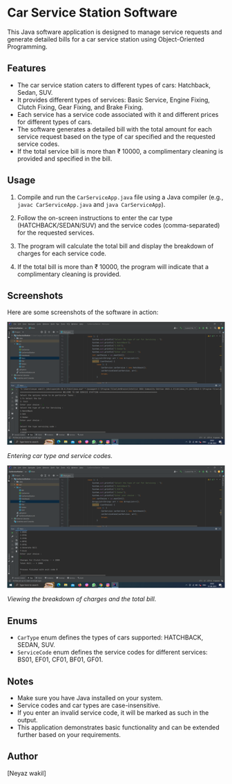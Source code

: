 # Car Service Station Software

This Java software application is designed to manage service requests and generate detailed bills for a car service station using Object-Oriented Programming.

## Features

- The car service station caters to different types of cars: Hatchback, Sedan, SUV.
- It provides different types of services: Basic Service, Engine Fixing, Clutch Fixing, Gear Fixing, and Brake Fixing.
- Each service has a service code associated with it and different prices for different types of cars.
- The software generates a detailed bill with the total amount for each service request based on the type of car specified and the requested service codes.
- If the total service bill is more than ₹ 10000, a complimentary cleaning is provided and specified in the bill.

## Usage

1. Compile and run the `CarServiceApp.java` file using a Java compiler (e.g., `javac CarServiceApp.java` and `java CarServiceApp`).

2. Follow the on-screen instructions to enter the car type (HATCHBACK/SEDAN/SUV) and the service codes (comma-separated) for the requested services.

3. The program will calculate the total bill and display the breakdown of charges for each service code.

4. If the total bill is more than ₹ 10000, the program will indicate that a complimentary cleaning is provided.

## Screenshots

Here are some screenshots of the software in action:

![Screenshot 1](https://github.com/Neyazwakil/Carservice/blob/6f59bb0a11230a9367940d551e5f825f93235bd9/carservice/Screenshot%20(9).png)



*Entering car type and service codes.*

![Screenshot 2](https://github.com/Neyazwakil/Carservice/blob/6f59bb0a11230a9367940d551e5f825f93235bd9/carservice/Screenshot%20(10).png)


*Viewing the breakdown of charges and the total bill.*

## Enums

- `CarType` enum defines the types of cars supported: HATCHBACK, SEDAN, SUV.
- `ServiceCode` enum defines the service codes for different services: BS01, EF01, CF01, BF01, GF01.

## Notes

- Make sure you have Java installed on your system.
- Service codes and car types are case-insensitive.
- If you enter an invalid service code, it will be marked as such in the output.
- This application demonstrates basic functionality and can be extended further based on your requirements.

## Author

[Neyaz wakil]

